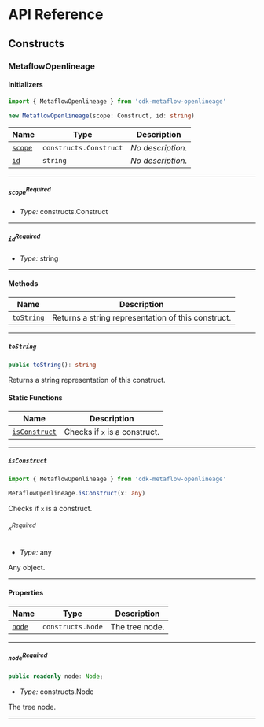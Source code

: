 # API Reference <a name="API Reference" id="api-reference"></a>

## Constructs <a name="Constructs" id="Constructs"></a>

### MetaflowOpenlineage <a name="MetaflowOpenlineage" id="cdk-metaflow-openlineage.MetaflowOpenlineage"></a>

#### Initializers <a name="Initializers" id="cdk-metaflow-openlineage.MetaflowOpenlineage.Initializer"></a>

```typescript
import { MetaflowOpenlineage } from 'cdk-metaflow-openlineage'

new MetaflowOpenlineage(scope: Construct, id: string)
```

| **Name** | **Type** | **Description** |
| --- | --- | --- |
| <code><a href="#cdk-metaflow-openlineage.MetaflowOpenlineage.Initializer.parameter.scope">scope</a></code> | <code>constructs.Construct</code> | *No description.* |
| <code><a href="#cdk-metaflow-openlineage.MetaflowOpenlineage.Initializer.parameter.id">id</a></code> | <code>string</code> | *No description.* |

---

##### `scope`<sup>Required</sup> <a name="scope" id="cdk-metaflow-openlineage.MetaflowOpenlineage.Initializer.parameter.scope"></a>

- *Type:* constructs.Construct

---

##### `id`<sup>Required</sup> <a name="id" id="cdk-metaflow-openlineage.MetaflowOpenlineage.Initializer.parameter.id"></a>

- *Type:* string

---

#### Methods <a name="Methods" id="Methods"></a>

| **Name** | **Description** |
| --- | --- |
| <code><a href="#cdk-metaflow-openlineage.MetaflowOpenlineage.toString">toString</a></code> | Returns a string representation of this construct. |

---

##### `toString` <a name="toString" id="cdk-metaflow-openlineage.MetaflowOpenlineage.toString"></a>

```typescript
public toString(): string
```

Returns a string representation of this construct.

#### Static Functions <a name="Static Functions" id="Static Functions"></a>

| **Name** | **Description** |
| --- | --- |
| <code><a href="#cdk-metaflow-openlineage.MetaflowOpenlineage.isConstruct">isConstruct</a></code> | Checks if `x` is a construct. |

---

##### ~~`isConstruct`~~ <a name="isConstruct" id="cdk-metaflow-openlineage.MetaflowOpenlineage.isConstruct"></a>

```typescript
import { MetaflowOpenlineage } from 'cdk-metaflow-openlineage'

MetaflowOpenlineage.isConstruct(x: any)
```

Checks if `x` is a construct.

###### `x`<sup>Required</sup> <a name="x" id="cdk-metaflow-openlineage.MetaflowOpenlineage.isConstruct.parameter.x"></a>

- *Type:* any

Any object.

---

#### Properties <a name="Properties" id="Properties"></a>

| **Name** | **Type** | **Description** |
| --- | --- | --- |
| <code><a href="#cdk-metaflow-openlineage.MetaflowOpenlineage.property.node">node</a></code> | <code>constructs.Node</code> | The tree node. |

---

##### `node`<sup>Required</sup> <a name="node" id="cdk-metaflow-openlineage.MetaflowOpenlineage.property.node"></a>

```typescript
public readonly node: Node;
```

- *Type:* constructs.Node

The tree node.

---





